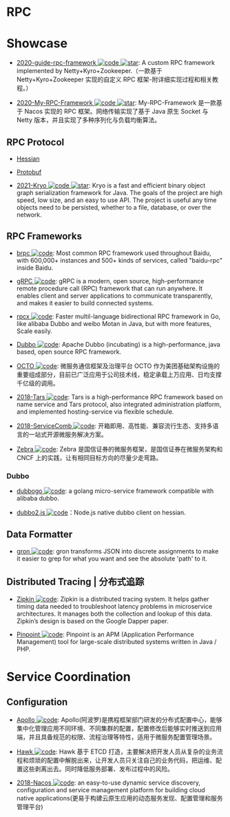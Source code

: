 # RPC

# Showcase

- [2020-guide-rpc-framework ![code](https://martrix-usa.oss-accelerate.aliyuncs.com/logo/code.svg) ![star](https://img.shields.io/github/stars/Snailclimb/guide-rpc-framework)](https://github.com/Snailclimb/guide-rpc-framework): A custom RPC framework implemented by Netty+Kyro+Zookeeper.（一款基于 Netty+Kyro+Zookeeper 实现的自定义 RPC 框架-附详细实现过程和相关教程。）

- [2020-My-RPC-Framework ![code](https://martrix-usa.oss-accelerate.aliyuncs.com/logo/code.svg) ![star](https://img.shields.io/github/stars/CN-GuoZiyang/My-RPC-Framework)](https://github.com/CN-GuoZiyang/My-RPC-Framework): My-RPC-Framework 是一款基于 Nacos 实现的 RPC 框架。网络传输实现了基于 Java 原生 Socket 与 Netty 版本，并且实现了多种序列化与负载均衡算法。

## RPC Protocol

- [Hessian]()

- [Protobuf]()

- [2021-Kryo ![code](https://martrix-usa.oss-accelerate.aliyuncs.com/logo/code.svg) ![star](https://img.shields.io/github/stars/EsotericSoftware/kryo)](https://github.com/EsotericSoftware/kryo): Kryo is a fast and efficient binary object graph serialization framework for Java. The goals of the project are high speed, low size, and an easy to use API. The project is useful any time objects need to be persisted, whether to a file, database, or over the network.

## RPC Frameworks

- [brpc ![code](https://martrix-usa.oss-accelerate.aliyuncs.com/logo/code.svg)](https://github.com/brpc/brpc): Most common RPC framework used throughout Baidu, with 600,000+ instances and 500+ kinds of services, called "baidu-rpc" inside Baidu.

- [gRPC ![code](https://martrix-usa.oss-accelerate.aliyuncs.com/logo/code.svg)](https://grpc.io/docs/guides/): gRPC is a modern, open source, high-performance remote procedure call (RPC) framework that can run anywhere. It enables client and server applications to communicate transparently, and makes it easier to build connected systems.

- [rpcx ![code](https://martrix-usa.oss-accelerate.aliyuncs.com/logo/code.svg)](https://github.com/smallnest/rpcx): Faster multil-language bidirectional RPC framework in Go, like alibaba Dubbo and weibo Motan in Java, but with more features, Scale easily.

- [Dubbo ![code](https://martrix-usa.oss-accelerate.aliyuncs.com/logo/code.svg)](https://github.com/apache/incubator-dubbo): Apache Dubbo (incubating) is a high-performance, java based, open source RPC framework.

- [OCTO ![code](https://martrix-usa.oss-accelerate.aliyuncs.com/logo/code.svg)](https://github.com/Meituan-Dianping/octo-rpc): 微服务通信框架及治理平台 OCTO 作为美团基础架构设施的重要组成部分，目前已广泛应用于公司技术线，稳定承载上万应用、日均支撑千亿级的调用。

- [2018-Tars ![code](https://martrix-usa.oss-accelerate.aliyuncs.com/logo/code.svg)](https://github.com/TarsCloud/Tars): Tars is a high-performance RPC framework based on name service and Tars protocol, also integrated administration platform, and implemented hosting-service via flexible schedule.

- [2018-ServiceComb ![code](https://martrix-usa.oss-accelerate.aliyuncs.com/logo/code.svg)](http://servicecomb.apache.org/cn/): 开箱即用、高性能、兼容流行生态、支持多语言的一站式开源微服务解决方案。

- [Zebra ![code](https://martrix-usa.oss-accelerate.aliyuncs.com/logo/code.svg)](https://gitee.com/gszebra/zebra): Zebra 是国信证券的微服务框架，是国信证券在微服务架构和 CNCF 上的实践，让有相同目标方向的尽量少走弯路。

### Dubbo

- [dubbogo ![code](https://martrix-usa.oss-accelerate.aliyuncs.com/logo/code.svg)](https://github.com/AlexStocks/dubbogo): a golang micro-service framework compatible with alibaba dubbo.

- [dubbo2.js ![code](https://martrix-usa.oss-accelerate.aliyuncs.com/logo/code.svg)](https://github.com/dubbo/dubbo2.js)：Node.js native dubbo client on hessian.

## Data Formatter

- [gron ![code](https://martrix-usa.oss-accelerate.aliyuncs.com/logo/code.svg)](https://github.com/tomnomnom/gron): gron transforms JSON into discrete assignments to make it easier to grep for what you want and see the absolute 'path' to it.

## Distributed Tracing | 分布式追踪

- [Zipkin ![code](https://martrix-usa.oss-accelerate.aliyuncs.com/logo/code.svg)](https://github.com/openzipkin/zipkin): Zipkin is a distributed tracing system. It helps gather timing data needed to troubleshoot latency problems in microservice architectures. It manages both the collection and lookup of this data. Zipkin’s design is based on the Google Dapper paper.

- [Pinpoint ![code](https://martrix-usa.oss-accelerate.aliyuncs.com/logo/code.svg)](http://naver.github.io/pinpoint/): Pinpoint is an APM (Application Performance Management) tool for large-scale distributed systems written in Java / PHP.

# Service Coordination

## Configuration

- [Apollo ![code](https://martrix-usa.oss-accelerate.aliyuncs.com/logo/code.svg)](https://github.com/ctripcorp/apollo): Apollo(阿波罗)是携程框架部门研发的分布式配置中心，能够集中化管理应用不同环境、不同集群的配置，配置修改后能够实时推送到应用端，并且具备规范的权限、流程治理等特性，适用于微服务配置管理场景。

- [Hawk ![code](https://martrix-usa.oss-accelerate.aliyuncs.com/logo/code.svg)](https://parg.co/Uv4): Hawk 基于 ETCD 打造，主要解决把开发人员从复杂的业务流程和烦琐的配置中解脱出来，让开发人员只关注自己的业务代码，把运维、配置这些剥离出去。同时降低服务部署、发布过程中的风险。

- [2018-Nacos ![code](https://martrix-usa.oss-accelerate.aliyuncs.com/logo/code.svg)](https://github.com/alibaba/nacos): an easy-to-use dynamic service discovery, configuration and service management platform for building cloud native applications(更易于构建云原生应用的动态服务发现、配置管理和服务管理平台)
